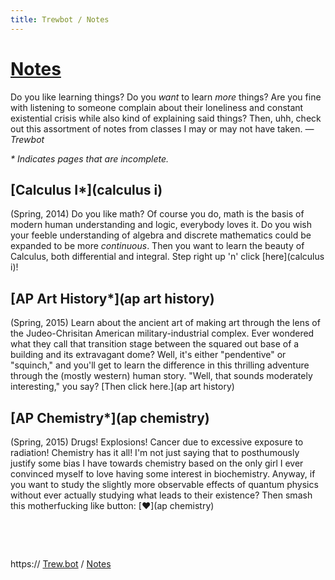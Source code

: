 ```yaml
---
title: Trewbot / Notes
---
```


# [Notes](https://trew.moe/n)
Do you like learning things?
Do you _want_ to learn _more_ things?
Are you fine with listening to someone complain about their loneliness and constant existential crisis while also kind of explaining said things?
Then, uhh, check out this assortment of notes from classes I may or may not have taken.
_&mdash; Trewbot_

_* Indicates pages that are incomplete._

## [Calculus I*](calculus i)
(Spring, 2014)
Do you like math?
Of course you do, math is the basis of modern human understanding and logic, everybody loves it.
Do you wish your feeble understanding of algebra and discrete mathematics could be expanded to be more _continuous_.
Then you want to learn the beauty of Calculus, both differential and integral.
Step right up 'n' click [here](calculus i)!


## [AP Art History*](ap art history)
(Spring, 2015)
Learn about the ancient art of making art through the lens of the Judeo-Chrisitan American military-industrial complex.
Ever wondered what they call that transition stage between the squared out base of a building and its extravagant dome?
Well, it's either "pendentive" or "squinch," and you'll get to learn the difference in this thrilling adventure through the (mostly western) human story.
"Well, that sounds moderately interesting," you say?
[Then click here.](ap art history)

## [AP Chemistry*](ap chemistry)
(Spring, 2015)
Drugs! Explosions! Cancer due to excessive exposure to radiation!
Chemistry has it all!
I'm not just saying that to posthumously justify some bias I have towards chemistry based on the only girl I ever convinced myself to love having some interest in biochemistry.
Anyway, if you want to study the slightly more observable effects of quantum physics without ever actually studying what leads to their existence?
Then smash this motherfucking like button:
[&#x2764;](ap chemistry)

&nbsp;

&nbsp;

https:// [Trew.bot](https://trew.moe) / [Notes](https://trew.moe/n)
